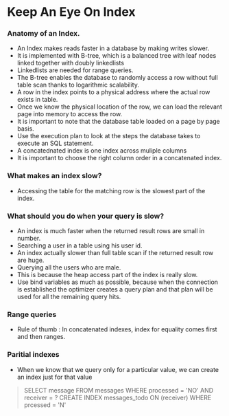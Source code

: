 # Keep An Eye On Index

### Anatomy of an Index. 
* An Index makes reads faster in a database by making writes slower.
* It is implemented with B-tree, which is a balanced tree with leaf nodes linked together with doubly linkedlists
 * Linkedlists are needed for range queries. 
* The B-tree enables the database to randomly access a row without full table scan thanks to logarithmic scalability. 
* A row in the index points to a physical address where the actual row exists in table. 
* Once we know the physical location of the row, we can load the relevant page into memory to access the row. 
 * It is important to note that the database table loaded on a page by page basis. 
* Use the execution plan to look at the steps the database takes to execute an SQL statement. 
* A concatednated index is one index across muliple columns
* It is important to choose the right column order in a concatenated index. 

### What makes an index slow? 
* Accessing the table for the matching row is the slowest part of the index.

### What should you do when your query is slow?
* An index is much faster when the returned result rows are small in number. 
 * Searching a user in a table using his user id. 
* An index actually slower than full table scan if the returned result row are huge. 
 * Querying all the users who are male. 
 * This is because the heap access part of the index is really slow. 
* Use bind variables as much as possible, because when the connection is established the optimizer creates a query plan and that plan will be used for all the remaining query hits. 

### Range queries
* Rule of thumb : In concatenated indexes, index for equality comes first and then ranges. 

### Paritial indexes 
* When we know that we query only for a particular value, we can create an index just for that value
> SELECT message FROM messages WHERE processed = 'NO' AND receiver = ?
> CREATE INDEX messages_todo ON (receiver) WHERE prcessed = 'N'

